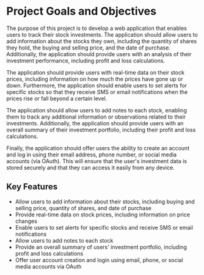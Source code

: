 
# Project Goals and Objectives

The purpose of this project is to develop a web application that enables users to track their stock investments. The application should allow users to add information about the stocks they own, including the quantity of shares they hold, the buying and selling price, and the date of purchase. Additionally, the application should provide users with an analysis of their investment performance, including profit and loss calculations.

The application should provide users with real-time data on their stock prices, including information on how much the prices have gone up or down. Furthermore, the application should enable users to set alerts for specific stocks so that they receive SMS or email notifications when the prices rise or fall beyond a certain level.

The application should allow users to add notes to each stock, enabling them to track any additional information or observations related to their investments. Additionally, the application should provide users with an overall summary of their investment portfolio, including their profit and loss calculations.

Finally, the application should offer users the ability to create an account and log in using their email address, phone number, or social media accounts (via OAuth). This will ensure that the user's investment data is stored securely and that they can access it easily from any device.

## Key Features

-   Allow users to add information about their stocks, including buying and selling price, quantity of shares, and date of purchase
-   Provide real-time data on stock prices, including information on price changes
-   Enable users to set alerts for specific stocks and receive SMS or email notifications
-   Allow users to add notes to each stock
-   Provide an overall summary of users' investment portfolio, including profit and loss calculations
-   Offer user account creation and login using email, phone, or social media accounts via OAuth